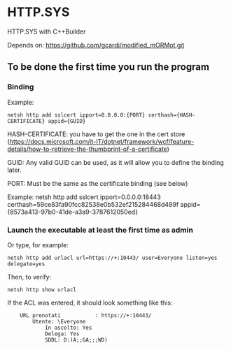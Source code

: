 # HTTP.SYS
HTTP.SYS with C++Builder

Depends on: https://github.com/gcardi/modified_mORMot.git

## To be done the first time you run the program

### Binding

Example: 
```shell
netsh http add sslcert ipport=0.0.0.0:{PORT} certhash={HASH-CERTIFICATE} appid={GUID}
```

HASH-CERTIFICATE: you have to get the one in the cert store (https://docs.microsoft.com/it-IT/dotnet/framework/wcf/feature-details/how-to-retrieve-the-thumbprint-of-a-certificate)

GUID: Any valid GUID can be used, as it will allow you to define the binding later.

PORT: Must be the same as the certificate binding (see below)

Example: netsh http add sslcert ipport=0.0.0.0:18443 certhash=59ce83fa90fcc82538e0b532ef215284468d489f appid={8573a413-97b0-41de-a3a9-3787612050ed}

### Launch the executable at least the first time as admin

Or type, for example:

```shell
netsh http add urlacl url=https://+:10443/ user=Everyone listen=yes delegate=yes
```
Then, to verify:

```shell
netsh http show urlacl 
```
If the ACL was entered, it should look something like this:

```shell
    URL prenotati           : https://+:10443/
        Utente: \Everyone
            In ascolto: Yes
            Delega: Yes
            SDDL: D:(A;;GA;;;WD)
```

